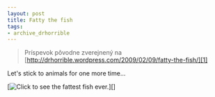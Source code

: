 ```yaml
---
layout: post
title: Fatty the fish
tags:
- archive_drhorrible
---
```

> Príspevok pôvodne zverejnený na [http://drhorrible.wordpress.com/2009/02/09/fatty-the-fish/][1]

Let's stick to animals for one more time…

[![][pic1]][]

[1]: http://drhorrible.wordpress.com/2009/02/09/fatty-the-fish/
[2]: http://www.youtube.com/watch?v=-gYB0YyeOFg
[pic1]: /media/2009/a_fish_called_fatty.jpg "Click to see the fattest fish ever."